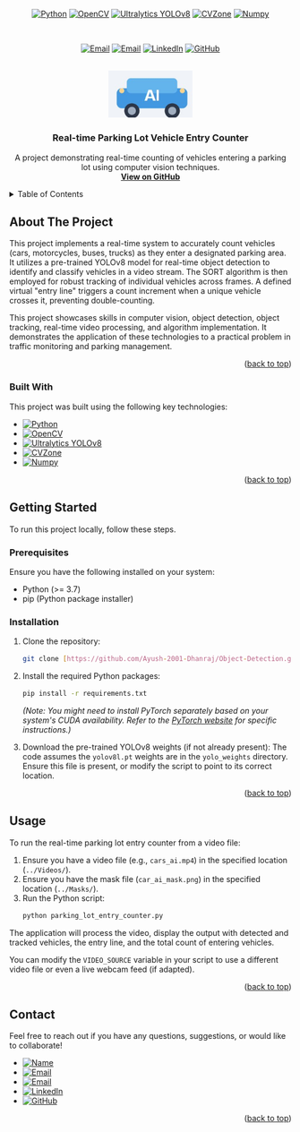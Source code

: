 <a id="readme-top"></a>

<div align="center">

  [![Python](https://img.shields.io/badge/Python-3776AB?style=for-the-badge&logo=python&logoColor=white)](https://www.python.org/)
  [![OpenCV](https://img.shields.io/badge/OpenCV-273382?style=for-the-badge&logo=opencv&logoColor=white)](https://opencv.org/)
  [![Ultralytics YOLOv8](https://img.shields.io/badge/YOLOv8-800080?style=for-the-badge&logoColor=white)](https://ultralytics.com/)
  [![CVZone](https://img.shields.io/badge/cvzone-informational?style=for-the-badge&logoColor=white)](https://github.com/cvzone/cvzone)
  [![Numpy](https://img.shields.io/badge/Numpy-%23013243.svg?style=for-the-badge&logo=numpy&logoColor=white)](https://numpy.org/)

<br />

[![Email](https://img.shields.io/badge/dhanrajaayush123%40gmail.com-important?style=for-the-badge)](mailto:dhanrajaayush123@gmail.com)
[![Email](https://img.shields.io/badge/ayushdhanraj.work%40gmail.com-important?style=for-the-badge)](mailto:ayushdhanraj.work@gmail.com)
[![LinkedIn](https://img.shields.io/badge/LinkedIn-0077B5?style=for-the-badge&logo=linkedin&logoColor=white)](https://www.linkedin.com/in/ayush-d-1759461a1)
[![GitHub](https://img.shields.io/badge/GitHub-100000?style=for-the-badge&logo=github&logoColor=white)](https://github.com/Ayush-2001-Dhanraj)
</div>


<br />
<div align="center">
  <img src="images/logo.jpg" alt="Project Logo" width="150">

  <h3 align="center">Real-time Parking Lot Vehicle Entry Counter</h3>

  <p align="center">
    A project demonstrating real-time counting of vehicles entering a parking lot using computer vision techniques.
    <br />
    <a href="YOUR_GITHUB_REPO_LINK_HERE"><strong>View on GitHub</strong></a>
  </p>
</div>

<details>
  <summary>Table of Contents</summary>
  <ol>
    <li><a href="#about-the-project">About The Project</a></li>
    <li><a href="#built-with">Built With</a></li>
    <li><a href="#getting-started">Getting Started</a>
      <ul>
        <li><a href="#prerequisites">Prerequisites</a></li>
        <li><a href="#installation">Installation</a></li>
      </ul>
    </li>
    <li><a href="#usage">Usage</a></li>
    <li><a href="#contact">Contact</a></li>
  </ol>
</details>

## About The Project

This project implements a real-time system to accurately count vehicles (cars, motorcycles, buses, trucks) as they enter a designated parking area. It utilizes a pre-trained YOLOv8 model for real-time object detection to identify and classify vehicles in a video stream. The SORT algorithm is then employed for robust tracking of individual vehicles across frames. A defined virtual "entry line" triggers a count increment when a unique vehicle crosses it, preventing double-counting.

This project showcases skills in computer vision, object detection, object tracking, real-time video processing, and algorithm implementation. It demonstrates the application of these technologies to a practical problem in traffic monitoring and parking management.

<p align="right">(<a href="#readme-top">back to top</a>)</p>

### Built With

This project was built using the following key technologies:

* [![Python](https://img.shields.io/badge/Python-3776AB?style=for-the-badge&logo=python&logoColor=white)](https://www.python.org/)
* [![OpenCV](https://img.shields.io/badge/OpenCV-273382?style=for-the-badge&logo=opencv&logoColor=white)](https://opencv.org/)
* [![Ultralytics YOLOv8](https://img.shields.io/badge/YOLOv8-800080?style=for-the-badge&logoColor=white)](https://ultralytics.com/)
* [![CVZone](https://img.shields.io/badge/cvzone-informational?style=for-the-badge&logoColor=white)](https://github.com/cvzone/cvzone)
* [![Numpy](https://img.shields.io/badge/Numpy-%23013243.svg?style=for-the-badge&logo=numpy&logoColor=white)](https://numpy.org/)


<p align="right">(<a href="#readme-top">back to top</a>)</p>

## Getting Started

To run this project locally, follow these steps.

### Prerequisites

Ensure you have the following installed on your system:

* Python (>= 3.7)
* pip (Python package installer)

### Installation

1.  Clone the repository:
    ```sh
    git clone [https://github.com/Ayush-2001-Dhanraj/Object-Detection.git](https://github.com/Ayush-2001-Dhanraj/Object-Detection.git)
    ```

2.  Install the required Python packages:
    ```sh
    pip install -r requirements.txt
    ```
    *(Note: You might need to install PyTorch separately based on your system's CUDA availability. Refer to the [PyTorch website](https://pytorch.org/get-started/locally/) for specific instructions.)*

3.  Download the pre-trained YOLOv8 weights (if not already present):
    The code assumes the `yolov8l.pt` weights are in the `yolo_weights` directory. Ensure this file is present, or modify the script to point to its correct location.

<p align="right">(<a href="#readme-top">back to top</a>)</p>

## Usage

To run the real-time parking lot entry counter from a video file:

1.  Ensure you have a video file (e.g., `cars_ai.mp4`) in the specified location (`../Videos/`).
2.  Ensure you have the mask file (`car_ai_mask.png`) in the specified location (`../Masks/`).
3.  Run the Python script:
    ```sh
    python parking_lot_entry_counter.py
    ```

The application will process the video, display the output with detected and tracked vehicles, the entry line, and the total count of entering vehicles.

You can modify the `VIDEO_SOURCE` variable in your script to use a different video file or even a live webcam feed (if adapted).

<p align="right">(<a href="#readme-top">back to top</a>)</p>

## Contact

Feel free to reach out if you have any questions, suggestions, or would like to collaborate!

* [![Name](https://img.shields.io/badge/Ayush%20Dhanraj-informational?style=for-the-badge)](https://www.linkedin.com/in/ayush-d-1759461a1)
* [![Email](https://img.shields.io/badge/dhanrajaayush123%40gmail.com-important?style=for-the-badge)](mailto:dhanrajaayush123@gmail.com)
* [![Email](https://img.shields.io/badge/ayushdhanraj.work%40gmail.com-important?style=for-the-badge)](mailto:ayushdhanraj.work@gmail.com)
* [![LinkedIn](https://img.shields.io/badge/LinkedIn-0077B5?style=for-the-badge&logo=linkedin&logoColor=white)](https://www.linkedin.com/in/ayush-d-1759461a1)
* [![GitHub](https://img.shields.io/badge/GitHub-100000?style=for-the-badge&logo=github&logoColor=white)](https://github.com/Ayush-2001-Dhanraj)

<p align="right">(<a href="#readme-top">back to top</a>)</p>